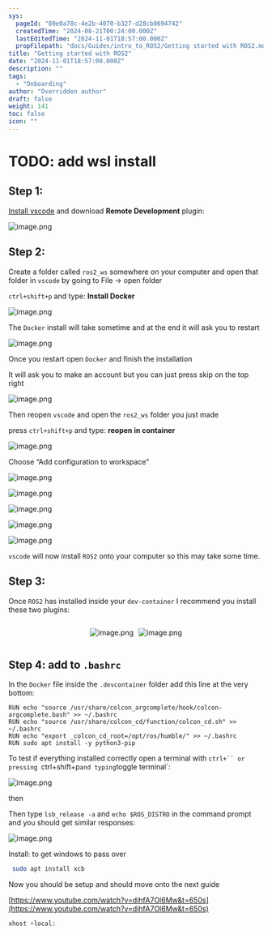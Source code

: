 ```yaml
---
sys:
  pageId: "89e0a78c-4e2b-4070-b327-d28cb0694742"
  createdTime: "2024-08-21T00:24:00.000Z"
  lastEditedTime: "2024-11-01T18:57:00.000Z"
  propFilepath: "docs/Guides/intro_to_ROS2/Getting started with ROS2.md"
title: "Getting started with ROS2"
date: "2024-11-01T18:57:00.000Z"
description: ""
tags:
  - "Onboarding"
author: "Overridden author"
draft: false
weight: 141
toc: false
icon: ""
---
```


# TODO: add wsl install

## Step 1:

[Install vscode](https://code.visualstudio.com/download) and download **Remote Development** plugin:

![image.png](https://prod-files-secure.s3.us-west-2.amazonaws.com/d518164a-d88e-44d1-a4ee-3adb3bd8bce0/efb52993-1881-4a40-b95e-6f020334f022/image.png?X-Amz-Algorithm=AWS4-HMAC-SHA256&X-Amz-Content-Sha256=UNSIGNED-PAYLOAD&X-Amz-Credential=ASIAZI2LB466UHWLWHZL%2F20250310%2Fus-west-2%2Fs3%2Faws4_request&X-Amz-Date=20250310T150942Z&X-Amz-Expires=3600&X-Amz-Security-Token=IQoJb3JpZ2luX2VjEEcaCXVzLXdlc3QtMiJGMEQCICepfwPhqKpJm9OkeVXZ%2BBFS1CirH%2Fz9mVgSCn1s8sQ8AiA05c2ou8DPNVAf5U%2B4O0a4Czq6BTzSvnI2zPhIb7i6QiqIBAiP%2F%2F%2F%2F%2F%2F%2F%2F%2F%2F8BEAAaDDYzNzQyMzE4MzgwNSIMScafJu9HDLSvGmDKKtwDHI7I78brtfjSF32Kd0HlfQV9eOzyVbalNirQgNJqhTeZkttsqhvinehYsq3t8HBeJWlkf%2FHMSzFacNiPXvkmqBZATIvL98ojlCAEil22PuHRTUA4eVuWONl9WTClj8bM0DNtm7P2oVzJGNcRnSrpgbOrAeWsI8ZXguEH0oQwSXNE%2FEjX69bfr0I8pAq5l%2ByNXPv1XdSgnU%2BvjapvMh2%2BKsalufuYfkzn99xQyEBpOs13KXcYmK5H73mWnfOCto4ltctTwiPReXMT49XS%2BJGFVqidXWhMxqVAjh%2Fc71ovSDFglGOC7lz81xxuGwRLLeEmY2PtlgK%2FYMdDyucc8OT2%2FAp82RH0KKsJ%2BftQ87Ac3%2B%2BylirCpk955dAV3JQEO3JKzrQOnHsjm2gC5wrgw%2BgFRjF9VNApGhKDUrS3E%2F6pMBlKYHjKgpGFkaM%2BI4J7xHJc%2ByJk6H9t51F%2BNtaCSzFV49yFkBOScXg6NOdA1zl8zWl0FSJUxnAtNTJU8XLEn7vOkSNVbWxYbj3J20wmRdiK6%2B%2B%2B1SwiGQNMMwDXn2%2B3VR4vzl3xOF2JTdhQ%2BgQ4iIjmxgnsYWK5FpzuQEujC4RXcsPRX4xQb7KJThcM%2BiqiI5CagCpWqOgKQgV0Iwgwquy7vgY6pgFtU5kYOUpr0RjCyxDQWnsqyArFgyuoL6qhdIrRM8RFl22LJ1%2BfHgZaGF2QiBEo5yp8JbRXGOaezU%2FlzmBNCMlegzHC4oF5SU4KbHbBmGKJL13KPwy%2FsVcmyNc%2Bn85V3Fb52rvEn5vAq%2FJtjK1eRXYapc7ouZoC%2BY186bHuCc9SSvWqhEjHRYcUruDcILGQ2NGXVaJX14b3AVcZlD3XTk0SU2MG6mcf&X-Amz-Signature=7617e2735a844998068ff958a1c3aa7b4d6bdd1d1fcc6c8ac0315122b5fa8f40&X-Amz-SignedHeaders=host&x-id=GetObject)

## Step 2:

Create a folder called `ros2_ws` somewhere on your computer and open that folder in `vscode` by going to File → open folder 

`ctrl+shift+p` and type: **Install Docker**

![image.png](https://prod-files-secure.s3.us-west-2.amazonaws.com/d518164a-d88e-44d1-a4ee-3adb3bd8bce0/2269dc0e-1cd5-47ff-bceb-c04ad9b2eab0/image.png?X-Amz-Algorithm=AWS4-HMAC-SHA256&X-Amz-Content-Sha256=UNSIGNED-PAYLOAD&X-Amz-Credential=ASIAZI2LB466UHWLWHZL%2F20250310%2Fus-west-2%2Fs3%2Faws4_request&X-Amz-Date=20250310T150942Z&X-Amz-Expires=3600&X-Amz-Security-Token=IQoJb3JpZ2luX2VjEEcaCXVzLXdlc3QtMiJGMEQCICepfwPhqKpJm9OkeVXZ%2BBFS1CirH%2Fz9mVgSCn1s8sQ8AiA05c2ou8DPNVAf5U%2B4O0a4Czq6BTzSvnI2zPhIb7i6QiqIBAiP%2F%2F%2F%2F%2F%2F%2F%2F%2F%2F8BEAAaDDYzNzQyMzE4MzgwNSIMScafJu9HDLSvGmDKKtwDHI7I78brtfjSF32Kd0HlfQV9eOzyVbalNirQgNJqhTeZkttsqhvinehYsq3t8HBeJWlkf%2FHMSzFacNiPXvkmqBZATIvL98ojlCAEil22PuHRTUA4eVuWONl9WTClj8bM0DNtm7P2oVzJGNcRnSrpgbOrAeWsI8ZXguEH0oQwSXNE%2FEjX69bfr0I8pAq5l%2ByNXPv1XdSgnU%2BvjapvMh2%2BKsalufuYfkzn99xQyEBpOs13KXcYmK5H73mWnfOCto4ltctTwiPReXMT49XS%2BJGFVqidXWhMxqVAjh%2Fc71ovSDFglGOC7lz81xxuGwRLLeEmY2PtlgK%2FYMdDyucc8OT2%2FAp82RH0KKsJ%2BftQ87Ac3%2B%2BylirCpk955dAV3JQEO3JKzrQOnHsjm2gC5wrgw%2BgFRjF9VNApGhKDUrS3E%2F6pMBlKYHjKgpGFkaM%2BI4J7xHJc%2ByJk6H9t51F%2BNtaCSzFV49yFkBOScXg6NOdA1zl8zWl0FSJUxnAtNTJU8XLEn7vOkSNVbWxYbj3J20wmRdiK6%2B%2B%2B1SwiGQNMMwDXn2%2B3VR4vzl3xOF2JTdhQ%2BgQ4iIjmxgnsYWK5FpzuQEujC4RXcsPRX4xQb7KJThcM%2BiqiI5CagCpWqOgKQgV0Iwgwquy7vgY6pgFtU5kYOUpr0RjCyxDQWnsqyArFgyuoL6qhdIrRM8RFl22LJ1%2BfHgZaGF2QiBEo5yp8JbRXGOaezU%2FlzmBNCMlegzHC4oF5SU4KbHbBmGKJL13KPwy%2FsVcmyNc%2Bn85V3Fb52rvEn5vAq%2FJtjK1eRXYapc7ouZoC%2BY186bHuCc9SSvWqhEjHRYcUruDcILGQ2NGXVaJX14b3AVcZlD3XTk0SU2MG6mcf&X-Amz-Signature=d960c150563985116fb867e27a7096cee1f8642de45c5cf0cf0a24ecdb2c3c60&X-Amz-SignedHeaders=host&x-id=GetObject)

The `Docker` install will take sometime and at the end it will ask you to restart

![image.png](https://prod-files-secure.s3.us-west-2.amazonaws.com/d518164a-d88e-44d1-a4ee-3adb3bd8bce0/ed233f78-be33-4b1f-b89c-9c346c0e961e/image.png?X-Amz-Algorithm=AWS4-HMAC-SHA256&X-Amz-Content-Sha256=UNSIGNED-PAYLOAD&X-Amz-Credential=ASIAZI2LB466UHWLWHZL%2F20250310%2Fus-west-2%2Fs3%2Faws4_request&X-Amz-Date=20250310T150942Z&X-Amz-Expires=3600&X-Amz-Security-Token=IQoJb3JpZ2luX2VjEEcaCXVzLXdlc3QtMiJGMEQCICepfwPhqKpJm9OkeVXZ%2BBFS1CirH%2Fz9mVgSCn1s8sQ8AiA05c2ou8DPNVAf5U%2B4O0a4Czq6BTzSvnI2zPhIb7i6QiqIBAiP%2F%2F%2F%2F%2F%2F%2F%2F%2F%2F8BEAAaDDYzNzQyMzE4MzgwNSIMScafJu9HDLSvGmDKKtwDHI7I78brtfjSF32Kd0HlfQV9eOzyVbalNirQgNJqhTeZkttsqhvinehYsq3t8HBeJWlkf%2FHMSzFacNiPXvkmqBZATIvL98ojlCAEil22PuHRTUA4eVuWONl9WTClj8bM0DNtm7P2oVzJGNcRnSrpgbOrAeWsI8ZXguEH0oQwSXNE%2FEjX69bfr0I8pAq5l%2ByNXPv1XdSgnU%2BvjapvMh2%2BKsalufuYfkzn99xQyEBpOs13KXcYmK5H73mWnfOCto4ltctTwiPReXMT49XS%2BJGFVqidXWhMxqVAjh%2Fc71ovSDFglGOC7lz81xxuGwRLLeEmY2PtlgK%2FYMdDyucc8OT2%2FAp82RH0KKsJ%2BftQ87Ac3%2B%2BylirCpk955dAV3JQEO3JKzrQOnHsjm2gC5wrgw%2BgFRjF9VNApGhKDUrS3E%2F6pMBlKYHjKgpGFkaM%2BI4J7xHJc%2ByJk6H9t51F%2BNtaCSzFV49yFkBOScXg6NOdA1zl8zWl0FSJUxnAtNTJU8XLEn7vOkSNVbWxYbj3J20wmRdiK6%2B%2B%2B1SwiGQNMMwDXn2%2B3VR4vzl3xOF2JTdhQ%2BgQ4iIjmxgnsYWK5FpzuQEujC4RXcsPRX4xQb7KJThcM%2BiqiI5CagCpWqOgKQgV0Iwgwquy7vgY6pgFtU5kYOUpr0RjCyxDQWnsqyArFgyuoL6qhdIrRM8RFl22LJ1%2BfHgZaGF2QiBEo5yp8JbRXGOaezU%2FlzmBNCMlegzHC4oF5SU4KbHbBmGKJL13KPwy%2FsVcmyNc%2Bn85V3Fb52rvEn5vAq%2FJtjK1eRXYapc7ouZoC%2BY186bHuCc9SSvWqhEjHRYcUruDcILGQ2NGXVaJX14b3AVcZlD3XTk0SU2MG6mcf&X-Amz-Signature=4053dbc86d91c6d244adf32d2589a1e350b3f75ef81cf25ba56aaca2fa517652&X-Amz-SignedHeaders=host&x-id=GetObject)

Once you restart open `Docker` and finish the installation

It will ask you to make an account but you can just press skip on the top right

![image.png](https://prod-files-secure.s3.us-west-2.amazonaws.com/d518164a-d88e-44d1-a4ee-3adb3bd8bce0/21010ad9-1659-4fd9-9f59-9932a09b2a3d/image.png?X-Amz-Algorithm=AWS4-HMAC-SHA256&X-Amz-Content-Sha256=UNSIGNED-PAYLOAD&X-Amz-Credential=ASIAZI2LB466UHWLWHZL%2F20250310%2Fus-west-2%2Fs3%2Faws4_request&X-Amz-Date=20250310T150942Z&X-Amz-Expires=3600&X-Amz-Security-Token=IQoJb3JpZ2luX2VjEEcaCXVzLXdlc3QtMiJGMEQCICepfwPhqKpJm9OkeVXZ%2BBFS1CirH%2Fz9mVgSCn1s8sQ8AiA05c2ou8DPNVAf5U%2B4O0a4Czq6BTzSvnI2zPhIb7i6QiqIBAiP%2F%2F%2F%2F%2F%2F%2F%2F%2F%2F8BEAAaDDYzNzQyMzE4MzgwNSIMScafJu9HDLSvGmDKKtwDHI7I78brtfjSF32Kd0HlfQV9eOzyVbalNirQgNJqhTeZkttsqhvinehYsq3t8HBeJWlkf%2FHMSzFacNiPXvkmqBZATIvL98ojlCAEil22PuHRTUA4eVuWONl9WTClj8bM0DNtm7P2oVzJGNcRnSrpgbOrAeWsI8ZXguEH0oQwSXNE%2FEjX69bfr0I8pAq5l%2ByNXPv1XdSgnU%2BvjapvMh2%2BKsalufuYfkzn99xQyEBpOs13KXcYmK5H73mWnfOCto4ltctTwiPReXMT49XS%2BJGFVqidXWhMxqVAjh%2Fc71ovSDFglGOC7lz81xxuGwRLLeEmY2PtlgK%2FYMdDyucc8OT2%2FAp82RH0KKsJ%2BftQ87Ac3%2B%2BylirCpk955dAV3JQEO3JKzrQOnHsjm2gC5wrgw%2BgFRjF9VNApGhKDUrS3E%2F6pMBlKYHjKgpGFkaM%2BI4J7xHJc%2ByJk6H9t51F%2BNtaCSzFV49yFkBOScXg6NOdA1zl8zWl0FSJUxnAtNTJU8XLEn7vOkSNVbWxYbj3J20wmRdiK6%2B%2B%2B1SwiGQNMMwDXn2%2B3VR4vzl3xOF2JTdhQ%2BgQ4iIjmxgnsYWK5FpzuQEujC4RXcsPRX4xQb7KJThcM%2BiqiI5CagCpWqOgKQgV0Iwgwquy7vgY6pgFtU5kYOUpr0RjCyxDQWnsqyArFgyuoL6qhdIrRM8RFl22LJ1%2BfHgZaGF2QiBEo5yp8JbRXGOaezU%2FlzmBNCMlegzHC4oF5SU4KbHbBmGKJL13KPwy%2FsVcmyNc%2Bn85V3Fb52rvEn5vAq%2FJtjK1eRXYapc7ouZoC%2BY186bHuCc9SSvWqhEjHRYcUruDcILGQ2NGXVaJX14b3AVcZlD3XTk0SU2MG6mcf&X-Amz-Signature=5d93dbf1b4a1d7e23026196a6dc08dce6ba74fbccfe125f077b6b817ea07422a&X-Amz-SignedHeaders=host&x-id=GetObject)

Then reopen `vscode` and open the `ros2_ws` folder you just made

press `ctrl+shift+p` and type: **reopen in container**

![image.png](https://prod-files-secure.s3.us-west-2.amazonaws.com/d518164a-d88e-44d1-a4ee-3adb3bd8bce0/4e93b8c2-41ad-488c-8095-c74205196118/image.png?X-Amz-Algorithm=AWS4-HMAC-SHA256&X-Amz-Content-Sha256=UNSIGNED-PAYLOAD&X-Amz-Credential=ASIAZI2LB466UHWLWHZL%2F20250310%2Fus-west-2%2Fs3%2Faws4_request&X-Amz-Date=20250310T150942Z&X-Amz-Expires=3600&X-Amz-Security-Token=IQoJb3JpZ2luX2VjEEcaCXVzLXdlc3QtMiJGMEQCICepfwPhqKpJm9OkeVXZ%2BBFS1CirH%2Fz9mVgSCn1s8sQ8AiA05c2ou8DPNVAf5U%2B4O0a4Czq6BTzSvnI2zPhIb7i6QiqIBAiP%2F%2F%2F%2F%2F%2F%2F%2F%2F%2F8BEAAaDDYzNzQyMzE4MzgwNSIMScafJu9HDLSvGmDKKtwDHI7I78brtfjSF32Kd0HlfQV9eOzyVbalNirQgNJqhTeZkttsqhvinehYsq3t8HBeJWlkf%2FHMSzFacNiPXvkmqBZATIvL98ojlCAEil22PuHRTUA4eVuWONl9WTClj8bM0DNtm7P2oVzJGNcRnSrpgbOrAeWsI8ZXguEH0oQwSXNE%2FEjX69bfr0I8pAq5l%2ByNXPv1XdSgnU%2BvjapvMh2%2BKsalufuYfkzn99xQyEBpOs13KXcYmK5H73mWnfOCto4ltctTwiPReXMT49XS%2BJGFVqidXWhMxqVAjh%2Fc71ovSDFglGOC7lz81xxuGwRLLeEmY2PtlgK%2FYMdDyucc8OT2%2FAp82RH0KKsJ%2BftQ87Ac3%2B%2BylirCpk955dAV3JQEO3JKzrQOnHsjm2gC5wrgw%2BgFRjF9VNApGhKDUrS3E%2F6pMBlKYHjKgpGFkaM%2BI4J7xHJc%2ByJk6H9t51F%2BNtaCSzFV49yFkBOScXg6NOdA1zl8zWl0FSJUxnAtNTJU8XLEn7vOkSNVbWxYbj3J20wmRdiK6%2B%2B%2B1SwiGQNMMwDXn2%2B3VR4vzl3xOF2JTdhQ%2BgQ4iIjmxgnsYWK5FpzuQEujC4RXcsPRX4xQb7KJThcM%2BiqiI5CagCpWqOgKQgV0Iwgwquy7vgY6pgFtU5kYOUpr0RjCyxDQWnsqyArFgyuoL6qhdIrRM8RFl22LJ1%2BfHgZaGF2QiBEo5yp8JbRXGOaezU%2FlzmBNCMlegzHC4oF5SU4KbHbBmGKJL13KPwy%2FsVcmyNc%2Bn85V3Fb52rvEn5vAq%2FJtjK1eRXYapc7ouZoC%2BY186bHuCc9SSvWqhEjHRYcUruDcILGQ2NGXVaJX14b3AVcZlD3XTk0SU2MG6mcf&X-Amz-Signature=2394f4ad8637de0545593c35482f680ccb047a3827b489a497a9bd960545cfe1&X-Amz-SignedHeaders=host&x-id=GetObject)

Choose “Add configuration to workspace”

![image.png](https://prod-files-secure.s3.us-west-2.amazonaws.com/d518164a-d88e-44d1-a4ee-3adb3bd8bce0/9560b282-5060-4989-ba37-97e7b2c22476/image.png?X-Amz-Algorithm=AWS4-HMAC-SHA256&X-Amz-Content-Sha256=UNSIGNED-PAYLOAD&X-Amz-Credential=ASIAZI2LB466UHWLWHZL%2F20250310%2Fus-west-2%2Fs3%2Faws4_request&X-Amz-Date=20250310T150942Z&X-Amz-Expires=3600&X-Amz-Security-Token=IQoJb3JpZ2luX2VjEEcaCXVzLXdlc3QtMiJGMEQCICepfwPhqKpJm9OkeVXZ%2BBFS1CirH%2Fz9mVgSCn1s8sQ8AiA05c2ou8DPNVAf5U%2B4O0a4Czq6BTzSvnI2zPhIb7i6QiqIBAiP%2F%2F%2F%2F%2F%2F%2F%2F%2F%2F8BEAAaDDYzNzQyMzE4MzgwNSIMScafJu9HDLSvGmDKKtwDHI7I78brtfjSF32Kd0HlfQV9eOzyVbalNirQgNJqhTeZkttsqhvinehYsq3t8HBeJWlkf%2FHMSzFacNiPXvkmqBZATIvL98ojlCAEil22PuHRTUA4eVuWONl9WTClj8bM0DNtm7P2oVzJGNcRnSrpgbOrAeWsI8ZXguEH0oQwSXNE%2FEjX69bfr0I8pAq5l%2ByNXPv1XdSgnU%2BvjapvMh2%2BKsalufuYfkzn99xQyEBpOs13KXcYmK5H73mWnfOCto4ltctTwiPReXMT49XS%2BJGFVqidXWhMxqVAjh%2Fc71ovSDFglGOC7lz81xxuGwRLLeEmY2PtlgK%2FYMdDyucc8OT2%2FAp82RH0KKsJ%2BftQ87Ac3%2B%2BylirCpk955dAV3JQEO3JKzrQOnHsjm2gC5wrgw%2BgFRjF9VNApGhKDUrS3E%2F6pMBlKYHjKgpGFkaM%2BI4J7xHJc%2ByJk6H9t51F%2BNtaCSzFV49yFkBOScXg6NOdA1zl8zWl0FSJUxnAtNTJU8XLEn7vOkSNVbWxYbj3J20wmRdiK6%2B%2B%2B1SwiGQNMMwDXn2%2B3VR4vzl3xOF2JTdhQ%2BgQ4iIjmxgnsYWK5FpzuQEujC4RXcsPRX4xQb7KJThcM%2BiqiI5CagCpWqOgKQgV0Iwgwquy7vgY6pgFtU5kYOUpr0RjCyxDQWnsqyArFgyuoL6qhdIrRM8RFl22LJ1%2BfHgZaGF2QiBEo5yp8JbRXGOaezU%2FlzmBNCMlegzHC4oF5SU4KbHbBmGKJL13KPwy%2FsVcmyNc%2Bn85V3Fb52rvEn5vAq%2FJtjK1eRXYapc7ouZoC%2BY186bHuCc9SSvWqhEjHRYcUruDcILGQ2NGXVaJX14b3AVcZlD3XTk0SU2MG6mcf&X-Amz-Signature=86ac24341e6f672c77717f8e299a0ae0f15af8a950c561fbe8beb22014b910f2&X-Amz-SignedHeaders=host&x-id=GetObject)

![image.png](https://prod-files-secure.s3.us-west-2.amazonaws.com/d518164a-d88e-44d1-a4ee-3adb3bd8bce0/2ee63f81-886b-48e8-a553-dc6e5eac99e4/image.png?X-Amz-Algorithm=AWS4-HMAC-SHA256&X-Amz-Content-Sha256=UNSIGNED-PAYLOAD&X-Amz-Credential=ASIAZI2LB466UHWLWHZL%2F20250310%2Fus-west-2%2Fs3%2Faws4_request&X-Amz-Date=20250310T150942Z&X-Amz-Expires=3600&X-Amz-Security-Token=IQoJb3JpZ2luX2VjEEcaCXVzLXdlc3QtMiJGMEQCICepfwPhqKpJm9OkeVXZ%2BBFS1CirH%2Fz9mVgSCn1s8sQ8AiA05c2ou8DPNVAf5U%2B4O0a4Czq6BTzSvnI2zPhIb7i6QiqIBAiP%2F%2F%2F%2F%2F%2F%2F%2F%2F%2F8BEAAaDDYzNzQyMzE4MzgwNSIMScafJu9HDLSvGmDKKtwDHI7I78brtfjSF32Kd0HlfQV9eOzyVbalNirQgNJqhTeZkttsqhvinehYsq3t8HBeJWlkf%2FHMSzFacNiPXvkmqBZATIvL98ojlCAEil22PuHRTUA4eVuWONl9WTClj8bM0DNtm7P2oVzJGNcRnSrpgbOrAeWsI8ZXguEH0oQwSXNE%2FEjX69bfr0I8pAq5l%2ByNXPv1XdSgnU%2BvjapvMh2%2BKsalufuYfkzn99xQyEBpOs13KXcYmK5H73mWnfOCto4ltctTwiPReXMT49XS%2BJGFVqidXWhMxqVAjh%2Fc71ovSDFglGOC7lz81xxuGwRLLeEmY2PtlgK%2FYMdDyucc8OT2%2FAp82RH0KKsJ%2BftQ87Ac3%2B%2BylirCpk955dAV3JQEO3JKzrQOnHsjm2gC5wrgw%2BgFRjF9VNApGhKDUrS3E%2F6pMBlKYHjKgpGFkaM%2BI4J7xHJc%2ByJk6H9t51F%2BNtaCSzFV49yFkBOScXg6NOdA1zl8zWl0FSJUxnAtNTJU8XLEn7vOkSNVbWxYbj3J20wmRdiK6%2B%2B%2B1SwiGQNMMwDXn2%2B3VR4vzl3xOF2JTdhQ%2BgQ4iIjmxgnsYWK5FpzuQEujC4RXcsPRX4xQb7KJThcM%2BiqiI5CagCpWqOgKQgV0Iwgwquy7vgY6pgFtU5kYOUpr0RjCyxDQWnsqyArFgyuoL6qhdIrRM8RFl22LJ1%2BfHgZaGF2QiBEo5yp8JbRXGOaezU%2FlzmBNCMlegzHC4oF5SU4KbHbBmGKJL13KPwy%2FsVcmyNc%2Bn85V3Fb52rvEn5vAq%2FJtjK1eRXYapc7ouZoC%2BY186bHuCc9SSvWqhEjHRYcUruDcILGQ2NGXVaJX14b3AVcZlD3XTk0SU2MG6mcf&X-Amz-Signature=ced38aa207d01f3aea8fa4c2df7f6771b7dd428fcae2ef23ae1fbd0eb7e52842&X-Amz-SignedHeaders=host&x-id=GetObject)

![image.png](https://prod-files-secure.s3.us-west-2.amazonaws.com/d518164a-d88e-44d1-a4ee-3adb3bd8bce0/ae1580b2-b048-407e-aed9-b584224a7a04/image.png?X-Amz-Algorithm=AWS4-HMAC-SHA256&X-Amz-Content-Sha256=UNSIGNED-PAYLOAD&X-Amz-Credential=ASIAZI2LB466UHWLWHZL%2F20250310%2Fus-west-2%2Fs3%2Faws4_request&X-Amz-Date=20250310T150942Z&X-Amz-Expires=3600&X-Amz-Security-Token=IQoJb3JpZ2luX2VjEEcaCXVzLXdlc3QtMiJGMEQCICepfwPhqKpJm9OkeVXZ%2BBFS1CirH%2Fz9mVgSCn1s8sQ8AiA05c2ou8DPNVAf5U%2B4O0a4Czq6BTzSvnI2zPhIb7i6QiqIBAiP%2F%2F%2F%2F%2F%2F%2F%2F%2F%2F8BEAAaDDYzNzQyMzE4MzgwNSIMScafJu9HDLSvGmDKKtwDHI7I78brtfjSF32Kd0HlfQV9eOzyVbalNirQgNJqhTeZkttsqhvinehYsq3t8HBeJWlkf%2FHMSzFacNiPXvkmqBZATIvL98ojlCAEil22PuHRTUA4eVuWONl9WTClj8bM0DNtm7P2oVzJGNcRnSrpgbOrAeWsI8ZXguEH0oQwSXNE%2FEjX69bfr0I8pAq5l%2ByNXPv1XdSgnU%2BvjapvMh2%2BKsalufuYfkzn99xQyEBpOs13KXcYmK5H73mWnfOCto4ltctTwiPReXMT49XS%2BJGFVqidXWhMxqVAjh%2Fc71ovSDFglGOC7lz81xxuGwRLLeEmY2PtlgK%2FYMdDyucc8OT2%2FAp82RH0KKsJ%2BftQ87Ac3%2B%2BylirCpk955dAV3JQEO3JKzrQOnHsjm2gC5wrgw%2BgFRjF9VNApGhKDUrS3E%2F6pMBlKYHjKgpGFkaM%2BI4J7xHJc%2ByJk6H9t51F%2BNtaCSzFV49yFkBOScXg6NOdA1zl8zWl0FSJUxnAtNTJU8XLEn7vOkSNVbWxYbj3J20wmRdiK6%2B%2B%2B1SwiGQNMMwDXn2%2B3VR4vzl3xOF2JTdhQ%2BgQ4iIjmxgnsYWK5FpzuQEujC4RXcsPRX4xQb7KJThcM%2BiqiI5CagCpWqOgKQgV0Iwgwquy7vgY6pgFtU5kYOUpr0RjCyxDQWnsqyArFgyuoL6qhdIrRM8RFl22LJ1%2BfHgZaGF2QiBEo5yp8JbRXGOaezU%2FlzmBNCMlegzHC4oF5SU4KbHbBmGKJL13KPwy%2FsVcmyNc%2Bn85V3Fb52rvEn5vAq%2FJtjK1eRXYapc7ouZoC%2BY186bHuCc9SSvWqhEjHRYcUruDcILGQ2NGXVaJX14b3AVcZlD3XTk0SU2MG6mcf&X-Amz-Signature=0b251880bb6fe702c1df40940b021d9ddca66ed191475a3ed291ce866dbc1479&X-Amz-SignedHeaders=host&x-id=GetObject)

![image.png](https://prod-files-secure.s3.us-west-2.amazonaws.com/d518164a-d88e-44d1-a4ee-3adb3bd8bce0/53255b28-f75e-430f-b9e3-c0ac8577e42b/image.png?X-Amz-Algorithm=AWS4-HMAC-SHA256&X-Amz-Content-Sha256=UNSIGNED-PAYLOAD&X-Amz-Credential=ASIAZI2LB466UHWLWHZL%2F20250310%2Fus-west-2%2Fs3%2Faws4_request&X-Amz-Date=20250310T150942Z&X-Amz-Expires=3600&X-Amz-Security-Token=IQoJb3JpZ2luX2VjEEcaCXVzLXdlc3QtMiJGMEQCICepfwPhqKpJm9OkeVXZ%2BBFS1CirH%2Fz9mVgSCn1s8sQ8AiA05c2ou8DPNVAf5U%2B4O0a4Czq6BTzSvnI2zPhIb7i6QiqIBAiP%2F%2F%2F%2F%2F%2F%2F%2F%2F%2F8BEAAaDDYzNzQyMzE4MzgwNSIMScafJu9HDLSvGmDKKtwDHI7I78brtfjSF32Kd0HlfQV9eOzyVbalNirQgNJqhTeZkttsqhvinehYsq3t8HBeJWlkf%2FHMSzFacNiPXvkmqBZATIvL98ojlCAEil22PuHRTUA4eVuWONl9WTClj8bM0DNtm7P2oVzJGNcRnSrpgbOrAeWsI8ZXguEH0oQwSXNE%2FEjX69bfr0I8pAq5l%2ByNXPv1XdSgnU%2BvjapvMh2%2BKsalufuYfkzn99xQyEBpOs13KXcYmK5H73mWnfOCto4ltctTwiPReXMT49XS%2BJGFVqidXWhMxqVAjh%2Fc71ovSDFglGOC7lz81xxuGwRLLeEmY2PtlgK%2FYMdDyucc8OT2%2FAp82RH0KKsJ%2BftQ87Ac3%2B%2BylirCpk955dAV3JQEO3JKzrQOnHsjm2gC5wrgw%2BgFRjF9VNApGhKDUrS3E%2F6pMBlKYHjKgpGFkaM%2BI4J7xHJc%2ByJk6H9t51F%2BNtaCSzFV49yFkBOScXg6NOdA1zl8zWl0FSJUxnAtNTJU8XLEn7vOkSNVbWxYbj3J20wmRdiK6%2B%2B%2B1SwiGQNMMwDXn2%2B3VR4vzl3xOF2JTdhQ%2BgQ4iIjmxgnsYWK5FpzuQEujC4RXcsPRX4xQb7KJThcM%2BiqiI5CagCpWqOgKQgV0Iwgwquy7vgY6pgFtU5kYOUpr0RjCyxDQWnsqyArFgyuoL6qhdIrRM8RFl22LJ1%2BfHgZaGF2QiBEo5yp8JbRXGOaezU%2FlzmBNCMlegzHC4oF5SU4KbHbBmGKJL13KPwy%2FsVcmyNc%2Bn85V3Fb52rvEn5vAq%2FJtjK1eRXYapc7ouZoC%2BY186bHuCc9SSvWqhEjHRYcUruDcILGQ2NGXVaJX14b3AVcZlD3XTk0SU2MG6mcf&X-Amz-Signature=6f193399c202a442b1eb171bb2408174e428c99f8178aaa4ef093783a53f496a&X-Amz-SignedHeaders=host&x-id=GetObject)

![image.png](https://prod-files-secure.s3.us-west-2.amazonaws.com/d518164a-d88e-44d1-a4ee-3adb3bd8bce0/7c562767-5af9-4ffb-97d1-327bcdf4ee00/image.png?X-Amz-Algorithm=AWS4-HMAC-SHA256&X-Amz-Content-Sha256=UNSIGNED-PAYLOAD&X-Amz-Credential=ASIAZI2LB466UHWLWHZL%2F20250310%2Fus-west-2%2Fs3%2Faws4_request&X-Amz-Date=20250310T150942Z&X-Amz-Expires=3600&X-Amz-Security-Token=IQoJb3JpZ2luX2VjEEcaCXVzLXdlc3QtMiJGMEQCICepfwPhqKpJm9OkeVXZ%2BBFS1CirH%2Fz9mVgSCn1s8sQ8AiA05c2ou8DPNVAf5U%2B4O0a4Czq6BTzSvnI2zPhIb7i6QiqIBAiP%2F%2F%2F%2F%2F%2F%2F%2F%2F%2F8BEAAaDDYzNzQyMzE4MzgwNSIMScafJu9HDLSvGmDKKtwDHI7I78brtfjSF32Kd0HlfQV9eOzyVbalNirQgNJqhTeZkttsqhvinehYsq3t8HBeJWlkf%2FHMSzFacNiPXvkmqBZATIvL98ojlCAEil22PuHRTUA4eVuWONl9WTClj8bM0DNtm7P2oVzJGNcRnSrpgbOrAeWsI8ZXguEH0oQwSXNE%2FEjX69bfr0I8pAq5l%2ByNXPv1XdSgnU%2BvjapvMh2%2BKsalufuYfkzn99xQyEBpOs13KXcYmK5H73mWnfOCto4ltctTwiPReXMT49XS%2BJGFVqidXWhMxqVAjh%2Fc71ovSDFglGOC7lz81xxuGwRLLeEmY2PtlgK%2FYMdDyucc8OT2%2FAp82RH0KKsJ%2BftQ87Ac3%2B%2BylirCpk955dAV3JQEO3JKzrQOnHsjm2gC5wrgw%2BgFRjF9VNApGhKDUrS3E%2F6pMBlKYHjKgpGFkaM%2BI4J7xHJc%2ByJk6H9t51F%2BNtaCSzFV49yFkBOScXg6NOdA1zl8zWl0FSJUxnAtNTJU8XLEn7vOkSNVbWxYbj3J20wmRdiK6%2B%2B%2B1SwiGQNMMwDXn2%2B3VR4vzl3xOF2JTdhQ%2BgQ4iIjmxgnsYWK5FpzuQEujC4RXcsPRX4xQb7KJThcM%2BiqiI5CagCpWqOgKQgV0Iwgwquy7vgY6pgFtU5kYOUpr0RjCyxDQWnsqyArFgyuoL6qhdIrRM8RFl22LJ1%2BfHgZaGF2QiBEo5yp8JbRXGOaezU%2FlzmBNCMlegzHC4oF5SU4KbHbBmGKJL13KPwy%2FsVcmyNc%2Bn85V3Fb52rvEn5vAq%2FJtjK1eRXYapc7ouZoC%2BY186bHuCc9SSvWqhEjHRYcUruDcILGQ2NGXVaJX14b3AVcZlD3XTk0SU2MG6mcf&X-Amz-Signature=0c60306ef0e325f0e4ae6786dfb40a703b29e2e6323be45312de0ab8e5ec12a3&X-Amz-SignedHeaders=host&x-id=GetObject)

`vscode` will now install `ROS2` onto your computer so this may take some time.

## Step 3:

Once `ROS2` has installed inside your `dev-container` I recommend you install these two plugins:

<div style="display: flex;flex-direction: row; column-gap:10px; max-width: 630px;justify-content: center;">
<div>

![image.png](https://prod-files-secure.s3.us-west-2.amazonaws.com/d518164a-d88e-44d1-a4ee-3adb3bd8bce0/3fc3d550-5a54-4ba1-ba6b-faa01cdb7369/image.png?X-Amz-Algorithm=AWS4-HMAC-SHA256&X-Amz-Content-Sha256=UNSIGNED-PAYLOAD&X-Amz-Credential=ASIAZI2LB4666BE5CMUB%2F20250310%2Fus-west-2%2Fs3%2Faws4_request&X-Amz-Date=20250310T150945Z&X-Amz-Expires=3600&X-Amz-Security-Token=IQoJb3JpZ2luX2VjEEcaCXVzLXdlc3QtMiJHMEUCIE5%2ByT4XQCt%2B1c9c90Pir59e1d8NStRFnRLN1jTIrubyAiEAhbqFYs%2B4%2F4qMsSEm9BUIL%2FrSFpYhYeb6LmZ8A508GNsqiAQIj%2F%2F%2F%2F%2F%2F%2F%2F%2F%2F%2FARAAGgw2Mzc0MjMxODM4MDUiDKV3xtxzbYY554MkJircA4ACmffpKdx6teQ0PI9UU1TyPuAgZItN2JrmJsNXqUbQajP06hdQvWaFWWXTEaq%2Fk6Wg50bfwqcfPphpjB2MZpn06kRibIiqPYGDTAzY8sl3VPaHdU5un30Ag6RUR5CWVKAsINT%2BaY8Htr16tDRRcKzDq0J%2BGUyCBdX2ipJNCy8QYZuY9m6Y9YFd4R8zW3A4yyk7TwEeUGSku4gblaOvWJHIGNYLDSVCdDSS3n6oDOSHgmVascNAeN0nURaDieRWhNaZ1DfrF0Ix65H5TEttSq4YxE9MIIpUIjRVhurEGOw0kSgdQGrrjwjr98EcT879d0UNxr3UG7W5IPcLbIU6qSR4RjwrUrzvKVQkvvjzgdFMlc5Ei4o5N4j9pZx%2Bi94Pos2jR3vKjR9%2FS7qBDoPBM92UoHmu58kv8VW9VS0sDeZaBfROeKdEKG8D8R6NZr4RZSOdHcgyVgSQcBrmos1Ro9kEaZVtVqSelIKE9jaycEXZlOmxMj04DUfPQHQTqTGnst75phLDIJrYiUH1e2oC8HVXTt1mJoMwOcYbTsgxYBw8BH5ZI5vVmiBpIdkXI2FlW3F72Gf8zlPg4r5EcXE6n6O7Mg0ovEaSkXhEwiukqUgSdgOPqhdmv%2FvW0jQrMJHsu74GOqUBuNDXXSxlc43%2FfS7QqBdfm6pxIsdv%2BJH4UChOo4ZfHvlJijyx%2BV04WzFoZBMLNUQFgsX01A%2B9e5%2BIr9thxGZEdR%2FleZ9fJw%2FI%2FnXYjAo3IUrCD9r%2FabvoWU1bHuOZqe3PTMY8maFVW4UIlygOdgFyvul7%2BP%2BKxY35sfIrjxwXUWClrXGps8d3MYkticCpmLJv63j6J3pfCddR7ttKiq2tFJyqpY6q&X-Amz-Signature=b58ec6bcea8e5680f2250c2092ca539a495c4890bc71abb483e0bcd4d8d64936&X-Amz-SignedHeaders=host&x-id=GetObject)

</div>
<div>

![image.png](https://prod-files-secure.s3.us-west-2.amazonaws.com/d518164a-d88e-44d1-a4ee-3adb3bd8bce0/d994cc66-13c2-4093-a5a3-f84cf4601a82/image.png?X-Amz-Algorithm=AWS4-HMAC-SHA256&X-Amz-Content-Sha256=UNSIGNED-PAYLOAD&X-Amz-Credential=ASIAZI2LB466SOE3UHAI%2F20250310%2Fus-west-2%2Fs3%2Faws4_request&X-Amz-Date=20250310T150951Z&X-Amz-Expires=3600&X-Amz-Security-Token=IQoJb3JpZ2luX2VjEEcaCXVzLXdlc3QtMiJGMEQCIDPQbvD0yBZJZ8IYWyNqeMP7dg4AeSJg1RUAfGiKeWKWAiBD%2FOe1l6ycXTT85MLP9fs3J5DCv9XeekUNEaOLotSybiqIBAiQ%2F%2F%2F%2F%2F%2F%2F%2F%2F%2F8BEAAaDDYzNzQyMzE4MzgwNSIM9rp55b7wFIxNc1iWKtwDWgFLsHW8GeEHPKTUDFe9wOIBkrFlevCwUxYzt58qYRYOwGeXfnOAbjR5No7lNAboxAqGrrbX%2FlIsAToQbggJK%2FAzft1jZ2CrY%2FWYcjS2hkk8X5%2Bfj8A4UjLprDNKCUSUHCLMOwqLRAT8ARO1aQVu%2FHPVkkpao2fXCdHf6SJZfUrp7UjpP%2FmSai3LxEE8LCvFmcCWlP4bLHRtQ0Qm8NR6bIYZh7n1%2Fd22kpsiAgY9orl6VE2hEKVRe%2FUhjNEMeavkzYFJEqcaaGmBHJmFB%2FqY7pUJApEh%2Fo%2FoQu6zhFIOpr987l7CtCyHqvt%2B80q5e1UJbMGg2kiuGaF2xBPDUWOTUn%2FLfqdzhcHuslwWRDXwLZfZIwnk6gj12K0ObIRd7vpQOa2CRQ2USs5SPLKP%2BwwMaxgKB9RM3HloVldkZIW9dRtK6uVQl3EzupSloqcbvPkd7Jyj6IBwD7Pe0Al7tWsdL4mUA65GtJkX1tFTQ81uLH6IxyiLJYG0ppLOdOg5KL%2BDbizWHJOSTla9VqLsYj0n3z7fxRrBdXNMxaZZyiYYocMl%2F1DsQ5oc7%2Bb9apzs3gR5gBk5v6gh3%2BWe80Dg0o73atIrnqSz8CE6XjNDcjLobpfX76r%2BwGRJat7OvzUwuOy7vgY6pgHL2HyoJuxXNqlt0CJaINdqb%2B42w4MMW2sFx0Fi3gqliuQSlJKOvBuHvHPri3gqz%2FfxtpuonXj3uWpL7uoMrgdBrIBQh2GL4MI%2FAAg6HWpBLtYzJQO33XUohSYNEygTToGhFTEQmDfzp5nDjVDw%2B1UDcOLuKP2AMPn3hErfIPEfkO1fYNt4JZCyIIwd%2B94gE4i2vOoJh3CRGBUeg0jCJwrzCLvjxu6q&X-Amz-Signature=9f3bb8fb75f7cf0d317886b316646d393d8192cf675ea75f660132ddce1c790f&X-Amz-SignedHeaders=host&x-id=GetObject)

</div>
</div>

## Step 4: add to `.bashrc`

In the `Docker` file inside the `.devcontainer` folder add this line at the very bottom: 

```docker
RUN echo "source /usr/share/colcon_argcomplete/hook/colcon-argcomplete.bash" >> ~/.bashrc
RUN echo "source /usr/share/colcon_cd/function/colcon_cd.sh" >> ~/.bashrc
RUN echo "export _colcon_cd_root=/opt/ros/humble/" >> ~/.bashrc
RUN sudo apt install -y python3-pip 
```

To test if everything installed correctly open a terminal with `ctrl+`` or pressing `ctrl+shift+p` and typing `toggle terminal`:

![image.png](https://prod-files-secure.s3.us-west-2.amazonaws.com/d518164a-d88e-44d1-a4ee-3adb3bd8bce0/6a4943d8-b04e-4c02-9a58-775f3384d1a5/image.png?X-Amz-Algorithm=AWS4-HMAC-SHA256&X-Amz-Content-Sha256=UNSIGNED-PAYLOAD&X-Amz-Credential=ASIAZI2LB466UHWLWHZL%2F20250310%2Fus-west-2%2Fs3%2Faws4_request&X-Amz-Date=20250310T150942Z&X-Amz-Expires=3600&X-Amz-Security-Token=IQoJb3JpZ2luX2VjEEcaCXVzLXdlc3QtMiJGMEQCICepfwPhqKpJm9OkeVXZ%2BBFS1CirH%2Fz9mVgSCn1s8sQ8AiA05c2ou8DPNVAf5U%2B4O0a4Czq6BTzSvnI2zPhIb7i6QiqIBAiP%2F%2F%2F%2F%2F%2F%2F%2F%2F%2F8BEAAaDDYzNzQyMzE4MzgwNSIMScafJu9HDLSvGmDKKtwDHI7I78brtfjSF32Kd0HlfQV9eOzyVbalNirQgNJqhTeZkttsqhvinehYsq3t8HBeJWlkf%2FHMSzFacNiPXvkmqBZATIvL98ojlCAEil22PuHRTUA4eVuWONl9WTClj8bM0DNtm7P2oVzJGNcRnSrpgbOrAeWsI8ZXguEH0oQwSXNE%2FEjX69bfr0I8pAq5l%2ByNXPv1XdSgnU%2BvjapvMh2%2BKsalufuYfkzn99xQyEBpOs13KXcYmK5H73mWnfOCto4ltctTwiPReXMT49XS%2BJGFVqidXWhMxqVAjh%2Fc71ovSDFglGOC7lz81xxuGwRLLeEmY2PtlgK%2FYMdDyucc8OT2%2FAp82RH0KKsJ%2BftQ87Ac3%2B%2BylirCpk955dAV3JQEO3JKzrQOnHsjm2gC5wrgw%2BgFRjF9VNApGhKDUrS3E%2F6pMBlKYHjKgpGFkaM%2BI4J7xHJc%2ByJk6H9t51F%2BNtaCSzFV49yFkBOScXg6NOdA1zl8zWl0FSJUxnAtNTJU8XLEn7vOkSNVbWxYbj3J20wmRdiK6%2B%2B%2B1SwiGQNMMwDXn2%2B3VR4vzl3xOF2JTdhQ%2BgQ4iIjmxgnsYWK5FpzuQEujC4RXcsPRX4xQb7KJThcM%2BiqiI5CagCpWqOgKQgV0Iwgwquy7vgY6pgFtU5kYOUpr0RjCyxDQWnsqyArFgyuoL6qhdIrRM8RFl22LJ1%2BfHgZaGF2QiBEo5yp8JbRXGOaezU%2FlzmBNCMlegzHC4oF5SU4KbHbBmGKJL13KPwy%2FsVcmyNc%2Bn85V3Fb52rvEn5vAq%2FJtjK1eRXYapc7ouZoC%2BY186bHuCc9SSvWqhEjHRYcUruDcILGQ2NGXVaJX14b3AVcZlD3XTk0SU2MG6mcf&X-Amz-Signature=7dff08da021201aa9092b89e56b191f64203f8fcb0e5b64b0f7919d143368798&X-Amz-SignedHeaders=host&x-id=GetObject)

then 

Then type `lsb_release -a` and `echo $ROS_DISTRO` in the command prompt and you should get similar responses:

![image.png](https://prod-files-secure.s3.us-west-2.amazonaws.com/d518164a-d88e-44d1-a4ee-3adb3bd8bce0/3e635dec-a805-4e85-8b9e-d000e5b71a4e/image.png?X-Amz-Algorithm=AWS4-HMAC-SHA256&X-Amz-Content-Sha256=UNSIGNED-PAYLOAD&X-Amz-Credential=ASIAZI2LB466UHWLWHZL%2F20250310%2Fus-west-2%2Fs3%2Faws4_request&X-Amz-Date=20250310T150942Z&X-Amz-Expires=3600&X-Amz-Security-Token=IQoJb3JpZ2luX2VjEEcaCXVzLXdlc3QtMiJGMEQCICepfwPhqKpJm9OkeVXZ%2BBFS1CirH%2Fz9mVgSCn1s8sQ8AiA05c2ou8DPNVAf5U%2B4O0a4Czq6BTzSvnI2zPhIb7i6QiqIBAiP%2F%2F%2F%2F%2F%2F%2F%2F%2F%2F8BEAAaDDYzNzQyMzE4MzgwNSIMScafJu9HDLSvGmDKKtwDHI7I78brtfjSF32Kd0HlfQV9eOzyVbalNirQgNJqhTeZkttsqhvinehYsq3t8HBeJWlkf%2FHMSzFacNiPXvkmqBZATIvL98ojlCAEil22PuHRTUA4eVuWONl9WTClj8bM0DNtm7P2oVzJGNcRnSrpgbOrAeWsI8ZXguEH0oQwSXNE%2FEjX69bfr0I8pAq5l%2ByNXPv1XdSgnU%2BvjapvMh2%2BKsalufuYfkzn99xQyEBpOs13KXcYmK5H73mWnfOCto4ltctTwiPReXMT49XS%2BJGFVqidXWhMxqVAjh%2Fc71ovSDFglGOC7lz81xxuGwRLLeEmY2PtlgK%2FYMdDyucc8OT2%2FAp82RH0KKsJ%2BftQ87Ac3%2B%2BylirCpk955dAV3JQEO3JKzrQOnHsjm2gC5wrgw%2BgFRjF9VNApGhKDUrS3E%2F6pMBlKYHjKgpGFkaM%2BI4J7xHJc%2ByJk6H9t51F%2BNtaCSzFV49yFkBOScXg6NOdA1zl8zWl0FSJUxnAtNTJU8XLEn7vOkSNVbWxYbj3J20wmRdiK6%2B%2B%2B1SwiGQNMMwDXn2%2B3VR4vzl3xOF2JTdhQ%2BgQ4iIjmxgnsYWK5FpzuQEujC4RXcsPRX4xQb7KJThcM%2BiqiI5CagCpWqOgKQgV0Iwgwquy7vgY6pgFtU5kYOUpr0RjCyxDQWnsqyArFgyuoL6qhdIrRM8RFl22LJ1%2BfHgZaGF2QiBEo5yp8JbRXGOaezU%2FlzmBNCMlegzHC4oF5SU4KbHbBmGKJL13KPwy%2FsVcmyNc%2Bn85V3Fb52rvEn5vAq%2FJtjK1eRXYapc7ouZoC%2BY186bHuCc9SSvWqhEjHRYcUruDcILGQ2NGXVaJX14b3AVcZlD3XTk0SU2MG6mcf&X-Amz-Signature=ca0ffad995ce851f44939c330b1b3995f1d3a22fbdcd0945e81466adac0d3d59&X-Amz-SignedHeaders=host&x-id=GetObject)

Install:  to get windows to pass over

```bash
 sudo apt install xcb
```

Now you should be setup and should move onto the next guide 

[https://www.youtube.com/watch?v=dihfA7Ol6Mw&t=650s](https://www.youtube.com/watch?v=dihfA7Ol6Mw&t=650s)

```python
xhost +local:
```
